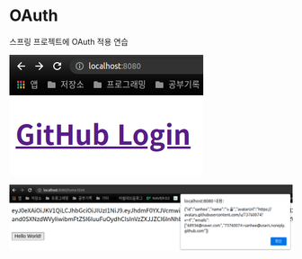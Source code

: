 # OAuth

스프링 프로젝트에 OAuth 적용 연습

![image-20210803035947569](images/image-20210803035947569.png)

![image-20210803040003029](images/image-20210803040003029.png)
